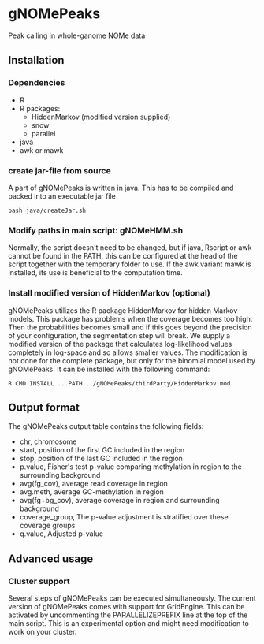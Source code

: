 # gNOMePeaks
Peak calling in whole-ganome NOMe data

## Installation

### Dependencies

* R
* R packages:
  * HiddenMarkov (modified version supplied)
  * snow
  * parallel
* java
* awk or mawk

### create jar-file from source

A part of gNOMePeaks is written in java. This has to be compiled and packed into an executable jar file

```
bash java/createJar.sh
```

### Modify paths in main script: gNOMeHMM.sh

Normally, the script doesn't need to be changed, but if java, Rscript or awk cannot be found in the PATH, this can be configured at the head of the script together with the temporary folder to use. If the awk variant mawk is installed, its use is beneficial to the computation time.

### Install modified version of HiddenMarkov (optional)

gNOMePeaks utilizes the R package HiddenMarkov for hidden Markov models. This package has problems when the coverage becomes too high. Then the probabilities becomes small and if this goes beyond the precision of your configuration, the segmentation step will break. We supply a modified version of the package that calculates log-likelihood values completely in log-space and so allows smaller values. The modification is not done for the complete package, but only for the binomial model used by gNOMePeaks. It can be installed with the following command:

```
R CMD INSTALL ...PATH.../gNOMePeaks/thirdParty/HiddenMarkov.mod
```

## Output format

The gNOMePeaks output table contains the following fields:

- chr, chromosome
- start, position of the first GC included in the region
- stop, position of the last GC included in the region
- p.value, Fisher's test p-value comparing methylation in region to the surrounding background
- avg(fg\_cov), average read coverage in region
- avg.meth, average GC-methylation in region
- avg(fg+bg\_cov), average coverage in region and surrounding background
- coverage\_group, The p-value adjustment is stratified over these coverage groups
- q.value, Adjusted p-value

## Advanced usage

### Cluster support 

Several steps of gNOMePeaks can be executed simultaneously. The current version of gNOMePeaks comes with support for GridEngine. This can be activated by uncommenting the PARALLELIZEPREFIX line at the top of the main script. This is an experimental option and might need modification to work on your cluster.
